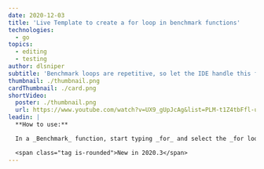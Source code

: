 ```yaml
---
date: 2020-12-03
title: 'Live Template to create a for loop in benchmark functions'
technologies:
  - go
topics:
  - editing
  - testing
author: dlsniper
subtitle: 'Benchmark loops are repetitive, so let the IDE handle this for you'
thumbnail: ./thumbnail.png
cardThumbnail: ./card.png
shortVideo:
  poster: ./thumbnail.png
  url: https://www.youtube.com/watch?v=UX9_gUpJcAg&list=PLM-t1Z4tbFfl-umlMg_ND7gW9rGjTDzKt&index=14
leadin: |
  **How to use:**

  In a _Benchmark_ function, start typing _for_ and select the _for loop_ Live Template from the list that matches the common benchmark loop _for i := 0; i < b.N; i++ {}_.

  <span class="tag is-rounded">New in 2020.3</span>
---
```



